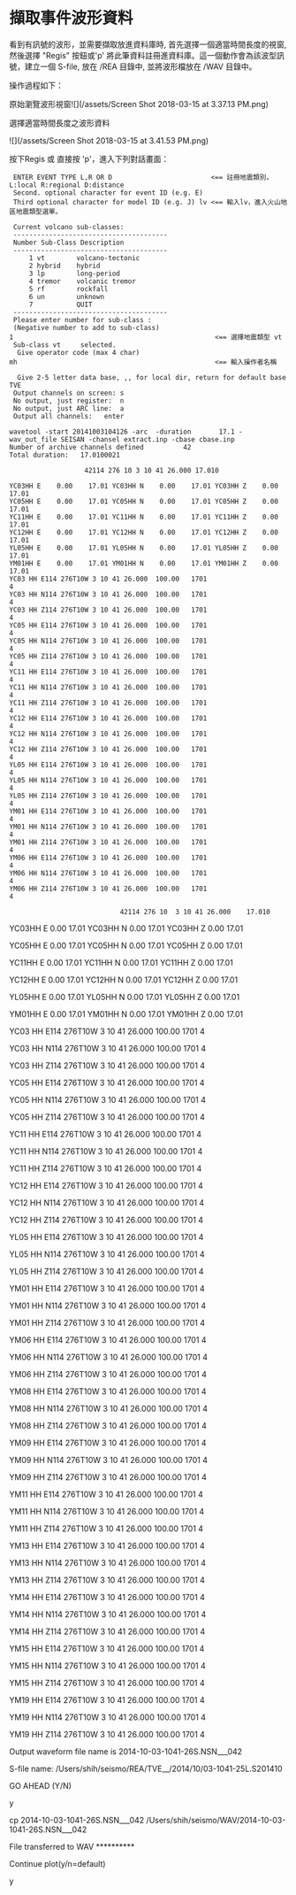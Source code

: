 # 擷取事件波形資料

看到有訊號的波形，並需要擷取放進資料庫時, 首先選擇一個適當時間長度的視窗, 然後選擇 "Regis" 按鈕或'p' 將此筆資料註冊進資料庫。這一個動作會為該波型訊號，建立一個 S-file, 放在 /REA 目錄中, 並將波形檔放在 /WAV 目錄中。

操作過程如下：

原始瀏覽波形視窗![](/assets/Screen Shot 2018-03-15 at 3.37.13 PM.png)

選擇適當時間長度之波形資料

![](/assets/Screen Shot 2018-03-15 at 3.41.53 PM.png)

按下Regis 或 直接按 'p'，進入下列對話畫面：

```
 ENTER EVENT TYPE L,R OR D                         <== 註冊地震類別，L:local R:regional D:distance
 Second. optional character for event ID (e.g. E)
 Third optional character for model ID (e.g. J) lv <== 輸入lv，進入火山地區地震類型選單。

 Current volcano sub-classes:
 ---------------------------------------
 Number Sub-Class Description
 ---------------------------------------
     1 vt        volcano-tectonic
     2 hybrid    hybrid
     3 lp        long-period
     4 tremor    volcanic tremor
     5 rf        rockfall
     6 un        unknown
     7           QUIT
 ---------------------------------------
 Please enter number for sub-class :
 (Negative number to add to sub-class)
1                                                   <== 選擇地震類型 vt
 Sub-class vt     selected.
  Give operator code (max 4 char)
mh                                                  <== 輸入操作者名稱

  Give 2-5 letter data base, ,, for local dir, return for default base
TVE
 Output channels on screen: s
 No output, just register:  n
 No output, just ARC line:  a
 Output all channels:   enter

wavetool -start 20141003104126 -arc  -duration       17.1 -wav_out_file SEISAN -chansel extract.inp -cbase cbase.inp
Number of archive channels defined          42
Total duration:   17.0100021

                   42114 276 10 3 10 41 26.000 17.010
                   
YC03HH E    0.00    17.01 YC03HH N    0.00    17.01 YC03HH Z    0.00    17.01
YC05HH E    0.00    17.01 YC05HH N    0.00    17.01 YC05HH Z    0.00    17.01
YC11HH E    0.00    17.01 YC11HH N    0.00    17.01 YC11HH Z    0.00    17.01
YC12HH E    0.00    17.01 YC12HH N    0.00    17.01 YC12HH Z    0.00    17.01
YL05HH E    0.00    17.01 YL05HH N    0.00    17.01 YL05HH Z    0.00    17.01
YM01HH E    0.00    17.01 YM01HH N    0.00    17.01 YM01HH Z    0.00    17.01
YC03 HH E114 276T10W 3 10 41 26.000  100.00   1701                          4
YC03 HH N114 276T10W 3 10 41 26.000  100.00   1701                          4
YC03 HH Z114 276T10W 3 10 41 26.000  100.00   1701                          4
YC05 HH E114 276T10W 3 10 41 26.000  100.00   1701                          4
YC05 HH N114 276T10W 3 10 41 26.000  100.00   1701                          4
YC05 HH Z114 276T10W 3 10 41 26.000  100.00   1701                          4
YC11 HH E114 276T10W 3 10 41 26.000  100.00   1701                          4
YC11 HH N114 276T10W 3 10 41 26.000  100.00   1701                          4
YC11 HH Z114 276T10W 3 10 41 26.000  100.00   1701                          4
YC12 HH E114 276T10W 3 10 41 26.000  100.00   1701                          4
YC12 HH N114 276T10W 3 10 41 26.000  100.00   1701                          4
YC12 HH Z114 276T10W 3 10 41 26.000  100.00   1701                          4
YL05 HH E114 276T10W 3 10 41 26.000  100.00   1701                          4
YL05 HH N114 276T10W 3 10 41 26.000  100.00   1701                          4
YL05 HH Z114 276T10W 3 10 41 26.000  100.00   1701                          4
YM01 HH E114 276T10W 3 10 41 26.000  100.00   1701                          4
YM01 HH N114 276T10W 3 10 41 26.000  100.00   1701                          4
YM01 HH Z114 276T10W 3 10 41 26.000  100.00   1701                          4
YM06 HH E114 276T10W 3 10 41 26.000  100.00   1701                          4
YM06 HH N114 276T10W 3 10 41 26.000  100.00   1701                          4
YM06 HH Z114 276T10W 3 10 41 26.000  100.00   1701                          4

```



```
                            42114 276 10  3 10 41 26.000    17.010
```

YC03HH E    0.00    17.01 YC03HH N    0.00    17.01 YC03HH Z    0.00    17.01

YC05HH E    0.00    17.01 YC05HH N    0.00    17.01 YC05HH Z    0.00    17.01

YC11HH E    0.00    17.01 YC11HH N    0.00    17.01 YC11HH Z    0.00    17.01

YC12HH E    0.00    17.01 YC12HH N    0.00    17.01 YC12HH Z    0.00    17.01

YL05HH E    0.00    17.01 YL05HH N    0.00    17.01 YL05HH Z    0.00    17.01

YM01HH E    0.00    17.01 YM01HH N    0.00    17.01 YM01HH Z    0.00    17.01

YC03 HH E114 276T10W 3 10 41 26.000  100.00   1701                          4

YC03 HH N114 276T10W 3 10 41 26.000  100.00   1701                          4

YC03 HH Z114 276T10W 3 10 41 26.000  100.00   1701                          4

YC05 HH E114 276T10W 3 10 41 26.000  100.00   1701                          4

YC05 HH N114 276T10W 3 10 41 26.000  100.00   1701                          4

YC05 HH Z114 276T10W 3 10 41 26.000  100.00   1701                          4

YC11 HH E114 276T10W 3 10 41 26.000  100.00   1701                          4

YC11 HH N114 276T10W 3 10 41 26.000  100.00   1701                          4

YC11 HH Z114 276T10W 3 10 41 26.000  100.00   1701                          4

YC12 HH E114 276T10W 3 10 41 26.000  100.00   1701                          4

YC12 HH N114 276T10W 3 10 41 26.000  100.00   1701                          4

YC12 HH Z114 276T10W 3 10 41 26.000  100.00   1701                          4

YL05 HH E114 276T10W 3 10 41 26.000  100.00   1701                          4

YL05 HH N114 276T10W 3 10 41 26.000  100.00   1701                          4

YL05 HH Z114 276T10W 3 10 41 26.000  100.00   1701                          4

YM01 HH E114 276T10W 3 10 41 26.000  100.00   1701                          4

YM01 HH N114 276T10W 3 10 41 26.000  100.00   1701                          4

YM01 HH Z114 276T10W 3 10 41 26.000  100.00   1701                          4

YM06 HH E114 276T10W 3 10 41 26.000  100.00   1701                          4

YM06 HH N114 276T10W 3 10 41 26.000  100.00   1701                          4

YM06 HH Z114 276T10W 3 10 41 26.000  100.00   1701                          4

YM08 HH E114 276T10W 3 10 41 26.000  100.00   1701                          4

YM08 HH N114 276T10W 3 10 41 26.000  100.00   1701                          4

YM08 HH Z114 276T10W 3 10 41 26.000  100.00   1701                          4

YM09 HH E114 276T10W 3 10 41 26.000  100.00   1701                          4

YM09 HH N114 276T10W 3 10 41 26.000  100.00   1701                          4

YM09 HH Z114 276T10W 3 10 41 26.000  100.00   1701                          4

YM11 HH E114 276T10W 3 10 41 26.000  100.00   1701                          4

YM11 HH N114 276T10W 3 10 41 26.000  100.00   1701                          4

YM11 HH Z114 276T10W 3 10 41 26.000  100.00   1701                          4

YM13 HH E114 276T10W 3 10 41 26.000  100.00   1701                          4

YM13 HH N114 276T10W 3 10 41 26.000  100.00   1701                          4

YM13 HH Z114 276T10W 3 10 41 26.000  100.00   1701                          4

YM14 HH E114 276T10W 3 10 41 26.000  100.00   1701                          4

YM14 HH N114 276T10W 3 10 41 26.000  100.00   1701                          4

YM14 HH Z114 276T10W 3 10 41 26.000  100.00   1701                          4

YM15 HH E114 276T10W 3 10 41 26.000  100.00   1701                          4

YM15 HH N114 276T10W 3 10 41 26.000  100.00   1701                          4

YM15 HH Z114 276T10W 3 10 41 26.000  100.00   1701                          4

YM19 HH E114 276T10W 3 10 41 26.000  100.00   1701                          4

YM19 HH N114 276T10W 3 10 41 26.000  100.00   1701                          4

YM19 HH Z114 276T10W 3 10 41 26.000  100.00   1701                          4

Output waveform file name is 2014-10-03-1041-26S.NSN\_\_\_042

S-file name:   /Users/shih/seismo/REA/TVE\_\_/2014/10/03-1041-25L.S201410

GO AHEAD \(Y/N\)

y

cp   2014-10-03-1041-26S.NSN\_\_\_042 /Users/shih/seismo/WAV/2014-10-03-1041-26S.NSN\_\_\_042

File transferred to WAV \*\*\*\*\*\*\*\*\*\*

Continue plot\(y/n=default\)

y

